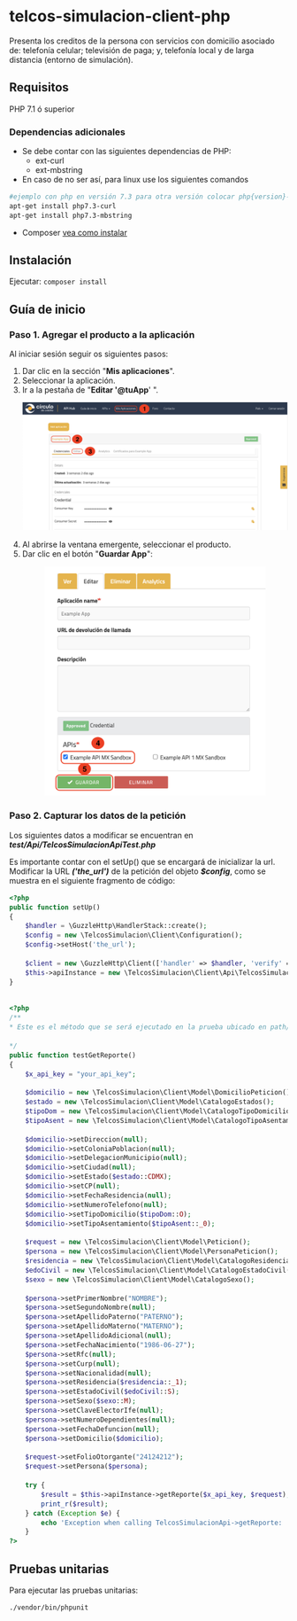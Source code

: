 # telcos-simulacion-client-php

Presenta los creditos de la persona con servicios con domicilio asociado de: telefonía celular; televisión de paga; y, telefonía local y de larga distancia (entorno de simulación).

## Requisitos

PHP 7.1 ó superior

### Dependencias adicionales
- Se debe contar con las siguientes dependencias de PHP:
    - ext-curl
    - ext-mbstring
- En caso de no ser así, para linux use los siguientes comandos

```sh
#ejemplo con php en versión 7.3 para otra versión colocar php{version}-curl
apt-get install php7.3-curl
apt-get install php7.3-mbstring
```
- Composer [vea como instalar][1]

## Instalación

Ejecutar: `composer install`

## Guía de inicio

### Paso 1. Agregar el producto a la aplicación

Al iniciar sesión seguir os siguientes pasos:

 1. Dar clic en la sección "**Mis aplicaciones**".
 2. Seleccionar la aplicación.
 3. Ir a la pestaña de "**Editar '@tuApp**' ".
    <p align="center">
      <img src="https://github.com/APIHub-CdC/imagenes-cdc/blob/master/edit_applications.jpg" width="900">
    </p>
 4. Al abrirse la ventana emergente, seleccionar el producto.
 5. Dar clic en el botón "**Guardar App**":
    <p align="center">
      <img src="https://github.com/APIHub-CdC/imagenes-cdc/blob/master/selected_product.jpg" width="400">
    </p>

### Paso 2. Capturar los datos de la petición

Los siguientes datos a modificar se encuentran en ***test/Api/TelcosSimulacionApiTest.php***

Es importante contar con el setUp() que se encargará de inicializar la url. Modificar la URL ***('the_url')*** de la petición del objeto ***$config***, como se muestra en el siguiente fragmento de código:

```php
<?php
public function setUp()
{
    $handler = \GuzzleHttp\HandlerStack::create();
    $config = new \TelcosSimulacion\Client\Configuration();
    $config->setHost('the_url');

    $client = new \GuzzleHttp\Client(['handler' => $handler, 'verify' => false]);
    $this->apiInstance = new \TelcosSimulacion\Client\Api\TelcosSimulacionApi($client,$config);
}  
```
```php

<?php
/**
* Este es el método que se será ejecutado en la prueba ubicado en path/to/repository/test/Api/TelcosSimulacionApiTest.php 

*/
public function testGetReporte()
{
    $x_api_key = "your_api_key";

    $domicilio = new \TelcosSimulacion\Client\Model\DomicilioPeticion();
    $estado = new \TelcosSimulacion\Client\Model\CatalogoEstados();
    $tipoDom = new \TelcosSimulacion\Client\Model\CatalogoTipoDomicilio();
    $tipoAsent = new \TelcosSimulacion\Client\Model\CatalogoTipoAsentamiento();

    $domicilio->setDireccion(null);
    $domicilio->setColoniaPoblacion(null);
    $domicilio->setDelegacionMunicipio(null);
    $domicilio->setCiudad(null);
    $domicilio->setEstado($estado::CDMX);
    $domicilio->setCP(null);
    $domicilio->setFechaResidencia(null);
    $domicilio->setNumeroTelefono(null);
    $domicilio->setTipoDomicilio($tipoDom::O);
    $domicilio->setTipoAsentamiento($tipoAsent::_0);

    $request = new \TelcosSimulacion\Client\Model\Peticion();
    $persona = new \TelcosSimulacion\Client\Model\PersonaPeticion();
    $residencia = new \TelcosSimulacion\Client\Model\CatalogoResidencia();
    $edoCivil = new \TelcosSimulacion\Client\Model\CatalogoEstadoCivil();
    $sexo = new \TelcosSimulacion\Client\Model\CatalogoSexo();
    
    $persona->setPrimerNombre("NOMBRE");
    $persona->setSegundoNombre(null);
    $persona->setApellidoPaterno("PATERNO");
    $persona->setApellidoMaterno("MATERNO");
    $persona->setApellidoAdicional(null);
    $persona->setFechaNacimiento("1986-06-27");
    $persona->setRfc(null);
    $persona->setCurp(null);
    $persona->setNacionalidad(null);
    $persona->setResidencia($residencia::_1);
    $persona->setEstadoCivil($edoCivil::S);
    $persona->setSexo($sexo::M);
    $persona->setClaveElectorIfe(null);
    $persona->setNumeroDependientes(null);
    $persona->setFechaDefuncion(null);
    $persona->setDomicilio($domicilio);

    $request->setFolioOtorgante("24124212");
    $request->setPersona($persona);

    try {
        $result = $this->apiInstance->getReporte($x_api_key, $request);
        print_r($result);
    } catch (Exception $e) {
        echo 'Exception when calling TelcosSimulacionApi->getReporte: ', $e->getMessage(), PHP_EOL;
    }
?>
```
## Pruebas unitarias

Para ejecutar las pruebas unitarias:

```sh
./vendor/bin/phpunit
```

[1]: https://getcomposer.org/doc/00-intro.md#installation-linux-unix-macos
